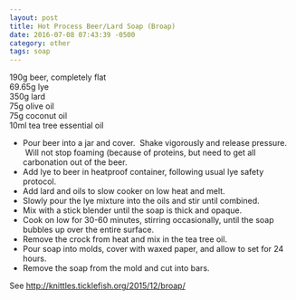 ```yaml
---
layout: post
title: Hot Process Beer/Lard Soap (Broap)
date: 2016-07-08 07:43:39 -0500
category: other
tags: soap
---
```

190g beer, completely flat  
69.65g lye  
350g lard  
75g olive oil  
75g coconut oil  
10ml tea tree essential oil  
<ul>
 	<li>Pour beer into a jar and cover.  Shake vigorously and release pressure.  Will not stop foaming (because of proteins, but need to get all carbonation out of the beer.</li>
 	<li>Add lye to beer in heatproof container, following usual lye safety protocol.</li>
 	<li>Add lard and oils to slow cooker on low heat and melt.</li>
 	<li>Slowly pour the lye mixture into the oils and stir until combined.</li>
 	<li>Mix with a stick blender until the soap is thick and opaque.</li>
 	<li>Cook on low for 30-60 minutes, stirring occasionally, until the soap bubbles up over the entire surface.</li>
 	<li>Remove the crock from heat and mix in the tea tree oil.</li>
 	<li>Pour soap into molds, cover with waxed paper, and allow to set for 24 hours.</li>
 	<li>Remove the soap from the mold and cut into bars.</li>
</ul>
See <a href="http://knittles.ticklefish.org/2015/12/broap/">http://knittles.ticklefish.org/2015/12/broap/</a>
